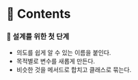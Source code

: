 # 📌 Contents
### 📌 설계를 위한 첫 단계
- 의도를 쉽게 알 수 있는 이름을 붙인다.
- 목적별로 변수를 새롭게 만든다.
- 비슷한 것을 메서드로 합치고 클래스로 묶는다. 
